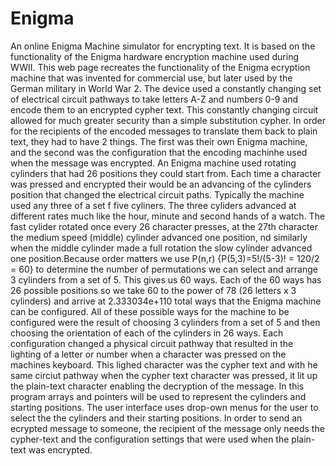 # Enigma
An online Enigma Machine simulator for encrypting text. It is based on the functionality of the Enigma hardware encryption machine used during WWII.
  This web page recreates the functionality of the Enigma ecryption machine that was invented for commercial use,
but later used by the German military in World War 2.   The device used a constantly changing set of electrical circuit
pathways to take letters A-Z and numbers 0-9 and encode them to an encrypted cypher text.  This constantly changing circuit
allowed for much greater security than a simple substitution cypher. 
   In order for the recipients of the encoded messages to translate them back to plain text, they had to have 2 things. The first was 
their own Enigma machine, and the second was the configuration that the encoding machinhe used when the message was encrypted.
An Enigma machine used rotating cylinders that had 26 positions they could start from. Each time a character was pressed and encrypted 
their would be an advancing of the cylinders position that changed the electrical circuit paths.   Typically the machine used any three of a set f five cyliners. The three cyliders advanced at different rates much like the hour, minute and second hands of a watch. 
    The fast cylider rotated once every 26 character presses, at the 27th character the medium speed (middle) cylinder advanced one position, nd similarly when the middle cylinder made a full rotation the slow cylinder advanced one position.Because order matters we use P(n,r) {P(5,3)=5!/(5-3)! = 120/2 = 60} to determine the number of permutations we can select and arrange 3 cylinders from a set of 5. This gives us 60 ways.  Each of the 60 ways has 26 possible positions so we take 60 to the power of 78 (26 letters x 3 cylinders)
and arrive at 2.333034e+110 total ways that the Enigma machine can be configured.
    All of these possible ways for the machine to be configured were the result of choosing 3 cylinders from a set of 5 and then
choosing the orientation of each of the cylinders in 26 ways. Each configuration changed a physical circuit pathway that resulted in 
the lighting of a letter or number when a character was pressed on the machines keyboard. This lighed character was the cypher text and with he same circiut pathway when the cypher text character was pressed, it lit up the plain-text character enabling the decryption of the message.
     In this program arrays and pointers will be used to represent the cylinders and starting positions. The user interface uses drop-own
menus for the user to select the the cylinders and their starting positions.  In order to send an ecrypted message to someone, the recipient of the message only needs the cypher-text and the configuration settings that were used when the plain-text was encrypted.  
